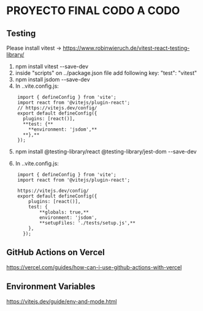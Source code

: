 # PROYECTO FINAL CODO A CODO

## Testing
Please install vitest -> https://www.robinwieruch.de/vitest-react-testing-library/

1. npm install vitest --save-dev
2. inside "scripts" on ../package.json file add following key:
    "test": "vitest"
3. npm install jsdom --save-dev
4. In ..vite.config.js:
```
    import { defineConfig } from 'vite';
    import react from '@vitejs/plugin-react';
    // https://vitejs.dev/config/
    export default defineConfig({
      plugins: [react()],
      **test: {**
        **environment: 'jsdom',**
      **},**
    });
```
5. npm install @testing-library/react @testing-library/jest-dom --save-dev

6. In ..vite.config.js:
```
    import { defineConfig } from 'vite';
    import react from '@vitejs/plugin-react';

    https://vitejs.dev/config/
    export default defineConfig({
        plugins: [react()],
        test: {
            **globals: true,**
            environment: 'jsdom',
            **setupFiles: './tests/setup.js',**
        },
      });
```

## GitHub Actions on Vercel

https://vercel.com/guides/how-can-i-use-github-actions-with-vercel

## Environment Variables

https://vitejs.dev/guide/env-and-mode.html

